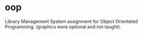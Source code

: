 # oop
Library Management System assignment for Object Orientated Programming. (graphics were optional and not taught).
